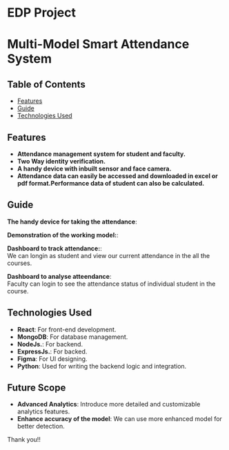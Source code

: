 # EDP Project

# Multi-Model Smart Attendance System


## Table of Contents

- [Features](#features)
- [Guide](#guide)
- [Technologies Used](#technologies-used)

  
## Features

- **Attendance management  system for student and faculty.**
- **Two Way identity verification.**
- **A handy device with inbuilt sensor and face camera.**
- **Attendance data can easily be accessed and downloaded in excel or pdf format.Performance data of student can also be calculated.**

## Guide

**The handy device for taking the attendance**:  



**Demonstration of the working model:**:  



**Dashboard to track attendance:**:  
We can longin as student and view our current attendance in the all the courses.



**Dashboard to analyse atteendance**:  
Faculty can login to see the attendance status of individual student in the course.




## Technologies Used

- **React**: For front-end development.
- **MongoDB**: For database management.
- **NodeJs.**: For backend.
- **ExpressJs.**: For backed.
- **Figma**: For UI designing.
- **Python**: Used for writing the backend logic and integration.

## Future Scope

- **Advanced Analytics**: Introduce more detailed and customizable analytics features.
- **Enhance accuracy of the model**: We can use more enhanced model for better detection.

Thank you!!
